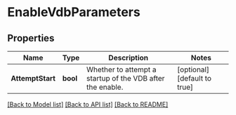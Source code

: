 # EnableVdbParameters

## Properties
Name | Type | Description | Notes
------------ | ------------- | ------------- | -------------
**AttemptStart** | **bool** | Whether to attempt a startup of the VDB after the enable. | [optional] [default to true]

[[Back to Model list]](../README.md#documentation-for-models) [[Back to API list]](../README.md#documentation-for-api-endpoints) [[Back to README]](../README.md)

